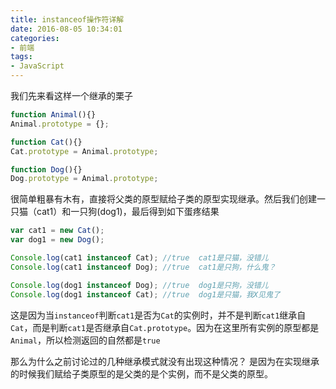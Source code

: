```yaml
---
title: instanceof操作符详解
date: 2016-08-05 10:34:01
categories:
- 前端
tags: 
- JavaScript
---
```


我们先来看这样一个继承的栗子

```javascript
function Animal(){}
Animal.prototype = {};

function Cat(){}
Cat.prototype = Animal.prototype;

function Dog(){}
Dog.prototype = Animal.prototype;
```

很简单粗暴有木有，直接将父类的原型赋给子类的原型实现继承。然后我们创建一只猫（cat1）和一只狗(dog1)，最后得到如下蛋疼结果

```javascript
var cat1 = new Cat();
var dog1 = new Dog();

Console.log(cat1 instanceof Cat); //true  cat1是只猫，没错儿
Console.log(cat1 instanceof Dog); //true  cat1是只狗，什么鬼？

Console.log(dog1 instanceof Dog); //true  dog1是只狗，没错儿
Console.log(dog1 instanceof Cat); //true  dog1是只猫，我X见鬼了
```

这是因为当`instanceof`判断`cat1`是否为`Cat`的实例时，并不是判断`cat1`继承自`Cat`，而是判断`cat1`是否继承自`Cat.prototype`。因为在这里所有实例的原型都是`Animal`，所以检测返回的自然都是`true`

那么为什么之前讨论过的几种继承模式就没有出现这种情况？
是因为在实现继承的时候我们赋给子类原型的是父类的是个实例，而不是父类的原型。